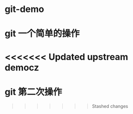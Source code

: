# git-demo
# git 一个简单的操作
<<<<<<< Updated upstream
democz
=======
# git 第二次操作
>>>>>>> Stashed changes
